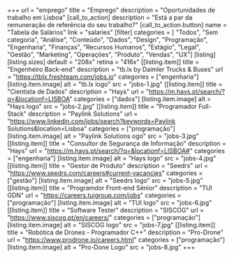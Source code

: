 +++
url = "emprego"
title = "Emprego"
description = "Oportunidades de trabalho em Lisboa"
[call_to_action]
    description = "Está a par da remuneração de referência do seu trabalho?"
    [call_to_action.button]
        name = "Tabela de Salários"
        link = "salaries"
[filter]
    categories = [
        "Todos",
        "Sem categoria",
        "Análise",
        "Conteúdo",
        "Dados",
        "Design",
        "Programação",
        "Engenharia",
        "Finanças",
        "Recursos Humanos",
        "Estágio",
        "Legal",
        "Gestão",
        "Marketing",
        "Operações",
        "Produto",
        "Vendas",
        "UX"]
[listing]
    [listing.sizes]
        default = "208x"
        retina = "416x"
    [[listing.item]]
        title = "Engenheiro Back-end"
        description = "tb.lx by Daimler Trucks & Buses"
        url = "https://tblx.freshteam.com/jobs.io"
        categories = ["engenharia"]
        [listing.item.image]
            alt = "tb.lx logo"
            src = "jobs-1.jpg"
    [[listing.item]]
        title = "Cientista de Dados"
        description = "Hays"
        url = "https://m.hays.pt/search/?q=&locationf=LISBOA"
        categories = ["dados"]
        [listing.item.image]
            alt = "Hays logo"
            src = "jobs-2.jpg"
    [[listing.item]]
        title = "Programador Full-Stack"
        description = "Paylink Solutions"
        url = "https://www.linkedin.com/jobs/search?keywords=Paylink Solutions&location=Lisboa"
        categories = ["programação"]
        [listing.item.image]
            alt = "Paylink Solutions ogo"
            src = "jobs-3.jpg"
    [[listing.item]]
        title = "Consultor de Segurança de Informação"
        description = "Hays"
        url = "https://m.hays.pt/search/?q=&locationf=LISBOA#"
        categories = ["engenharia"]
        [listing.item.image]
            alt = "Hays logo"
            src = "jobs-4.jpg"
    [[listing.item]]
        title = "Gestor de Produto"
        description = "Seedrs"
        url = "https://www.seedrs.com/careers#current-vacancies"
        categories = ["gestão"]
        [listing.item.image]
            alt = "Seedrs logo"
            src = "jobs-5.jpg"
    [[listing.item]]
        title = "Programdor Front-end Sénior"
        description = "TUI GDN"
        url = "https://careers.tuigroup.com/jobs"
        categories = ["programação"]
        [listing.item.image]
            alt = "TUI logo"
            src = "jobs-6.jpg"
    [[listing.item]]
        title = "Software Tester"
        description = "SISCOG"
        url = "https://www.siscog.pt/en/careers/"
        categories = ["programação"]
        [listing.item.image]
            alt = "SISCOG logo"
            src = "jobs-7.jpg"
    [[listing.item]]
        title = "Robótica de Drones - Programador C++"
        description = "Pro-Drone"
        url = "https://www.prodrone.io/careers.html"
        categories = ["programação"]
        [listing.item.image]
            alt = "Pro-Done Logo"
            src = "jobs-8.jpg"
+++